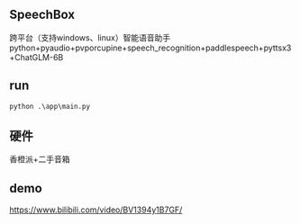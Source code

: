 SpeechBox
---
跨平台（支持windows、linux）智能语音助手  
python+pyaudio+pvporcupine+speech_recognition+paddlespeech+pyttsx3+ChatGLM-6B

## run
```
python .\app\main.py
```

## 硬件
香橙派+二手音箱

## demo
https://www.bilibili.com/video/BV1394y1B7GF/

